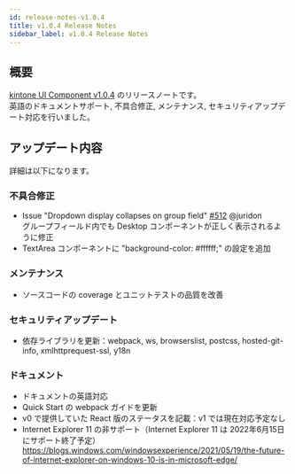 ```yaml
---
id: release-notes-v1.0.4
title: v1.0.4 Release Notes
sidebar_label: v1.0.4 Release Notes
---
```


## 概要

[kintone UI Component v1.0.4](https://github.com/kintone-labs/kintone-ui-component/releases/tag/v1.0.4) のリリースノートです。<br/>
英語のドキュメントサポート, 不具合修正, メンテナンス, セキュリティアップデート対応を行いました。

## アップデート内容

詳細は以下になります。

### 不具合修正
- Issue "Dropdown display collapses on group field" [#512](https://github.com/kintone-labs/kintone-ui-component/issues/512) @juridon<br/>
  グループフィールド内でも Desktop コンポーネントが正しく表示されるように修正
- TextArea コンポーネントに "background-color: #ffffff;" の設定を追加

### メンテナンス
- ソースコードの coverage とユニットテストの品質を改善

### セキュリティアップデート
- 依存ライブラリを更新：webpack, ws, browserslist, postcss, hosted-git-info, xmlhttprequest-ssl, y18n

### ドキュメント
- ドキュメントの英語対応
- Quick Start の webpack ガイドを更新
- v0 で提供していた React 版のステータスを記載：v1 では現在対応予定なし
- Internet Explorer 11 の非サポート（Internet Explorer 11 は 2022年6月15日にサポート終了予定）<br/>
  https://blogs.windows.com/windowsexperience/2021/05/19/the-future-of-internet-explorer-on-windows-10-is-in-microsoft-edge/
